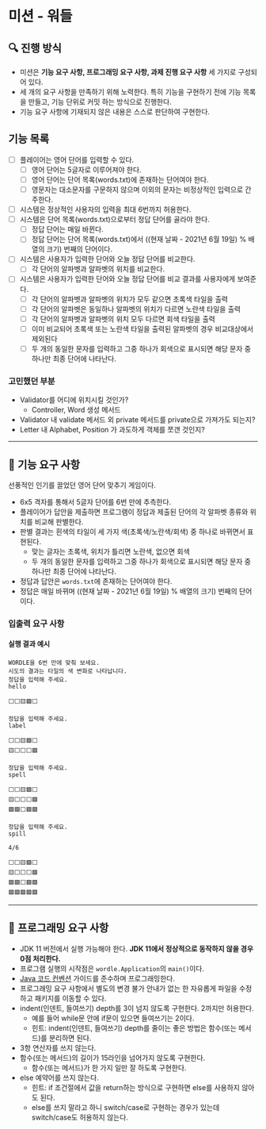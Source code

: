 # 미션 - 워들

## 🔍 진행 방식

- 미션은 **기능 요구 사항, 프로그래밍 요구 사항, 과제 진행 요구 사항** 세 가지로 구성되어 있다.
- 세 개의 요구 사항을 만족하기 위해 노력한다. 특히 기능을 구현하기 전에 기능 목록을 만들고, 기능 단위로 커밋 하는 방식으로 진행한다.
- 기능 요구 사항에 기재되지 않은 내용은 스스로 판단하여 구현한다.

## 기능 목록
- [ ] 플레이어는 영어 단어를 입력할 수 있다.
  - [ ] 영어 단어는 5글자로 이루어져야 한다.
  - [ ] 영어 단어는 단어 목록(words.txt)에 존재하는 단어여야 한다.
  - [ ] 영문자는 대소문자를 구문하지 않으며 이외의 문자는 비정상적인 입력으로 간주한다.
- [ ] 시스템은 정상적인 사용자의 입력을 최대 6번까지 허용한다.
- [ ] 시스템은 단어 목록(words.txt)으로부터 정답 단어를 골라야 한다.
  - [ ] 정답 단어는 매일 바뀐다.
  - [ ] 정답 단어는 단어 목록(words.txt)에서 ((현재 날짜 - 2021년 6월 19일) % 배열의 크기) 번째의 단어이다.
- [ ] 시스템은 사용자가 입력한 단어와 오늘 정답 단어를 비교한다.
  - [ ] 각 단어의 알파벳과 알파벳의 위치를 비교한다.
- [ ] 시스템은 사용자가 입력한 단어와 오늘 정답 단어를 비교 결과를 사용자에게 보여준다.
  - [ ] 각 단어의 알파벳과 알파벳의 위치가 모두 같으면 초록색 타일을 출력
  - [ ] 각 단어의 알파벳은 동일하나 알파벳의 위치가 다르면 노란색 타일을 출력
  - [ ] 각 단어의 알파벳과 알파벳의 위치 모두 다르면 회색 타일을 출력
  - [ ] 이미 비교되어 초록색 또는 노란색 타일을 출력된 알파벳의 경우 비교대상에서 제외된다
  - [ ] 두 개의 동일한 문자를 입력하고 그중 하나가 회색으로 표시되면 해당 문자 중 하나만 최종 단어에 나타난다.

### 고민했던 부분
+ Validator를 어디에 위치시킬 것인가?
  + Controller, Word 생성 메서드
+ Validator 내 validate 메서드 외 private 메서드를 private으로 가져가도 되는지?
+ Letter 내 Alphabet, Position 가 과도하게 객체를 쪼갠 것인지?
---

## 🚀 기능 요구 사항

선풍적인 인기를 끌었던 영어 단어 맞추기 게임이다.

- 6x5 격자를 통해서 5글자 단어를 6번 만에 추측한다.
- 플레이어가 답안을 제출하면 프로그램이 정답과 제출된 단어의 각 알파벳 종류와 위치를 비교해 판별한다.
- 판별 결과는 흰색의 타일이 세 가지 색(초록색/노란색/회색) 중 하나로 바뀌면서 표현된다.
    - 맞는 글자는 초록색, 위치가 틀리면 노란색, 없으면 회색
    - 두 개의 동일한 문자를 입력하고 그중 하나가 회색으로 표시되면 해당 문자 중 하나만 최종 단어에 나타난다.
- 정답과 답안은 `words.txt`에 존재하는 단어여야 한다.
- 정답은 매일 바뀌며 ((현재 날짜 - 2021년 6월 19일) % 배열의 크기) 번째의 단어이다.

### 입출력 요구 사항

#### 실행 결과 예시

```light
WORDLE을 6번 만에 맞춰 보세요.
시도의 결과는 타일의 색 변화로 나타납니다.
정답을 입력해 주세요.
hello

⬜⬜🟨🟩⬜

정답을 입력해 주세요.
label

⬜⬜🟨🟩⬜
🟨⬜⬜⬜🟩

정답을 입력해 주세요.
spell

⬜⬜🟨🟩⬜
🟨⬜⬜⬜🟩
🟩🟩⬜🟩🟩

정답을 입력해 주세요.
spill

4/6

⬜⬜🟨🟩⬜
🟨⬜⬜⬜🟩
🟩🟩⬜🟩🟩
🟩🟩🟩🟩🟩
```

---

## 🎯 프로그래밍 요구 사항

- JDK 11 버전에서 실행 가능해야 한다. **JDK 11에서 정상적으로 동작하지 않을 경우 0점 처리한다.**
- 프로그램 실행의 시작점은 `wordle.Application`의 `main()`이다.
- [Java 코드 컨벤션](https://github.com/woowacourse/woowacourse-docs/tree/master/styleguide/java) 가이드를 준수하며 프로그래밍한다.
- 프로그래밍 요구 사항에서 별도의 변경 불가 안내가 없는 한 자유롭게 파일을 수정하고 패키지를 이동할 수 있다.
- indent(인덴트, 들여쓰기) depth를 3이 넘지 않도록 구현한다. 2까지만 허용한다.
    - 예를 들어 while문 안에 if문이 있으면 들여쓰기는 2이다.
    - 힌트: indent(인덴트, 들여쓰기) depth를 줄이는 좋은 방법은 함수(또는 메서드)를 분리하면 된다.
- 3항 연산자를 쓰지 않는다.
- 함수(또는 메서드)의 길이가 15라인을 넘어가지 않도록 구현한다.
    - 함수(또는 메서드)가 한 가지 일만 잘 하도록 구현한다.
- else 예약어를 쓰지 않는다.
    - 힌트: if 조건절에서 값을 return하는 방식으로 구현하면 else를 사용하지 않아도 된다.
    - else를 쓰지 말라고 하니 switch/case로 구현하는 경우가 있는데 switch/case도 허용하지 않는다.
